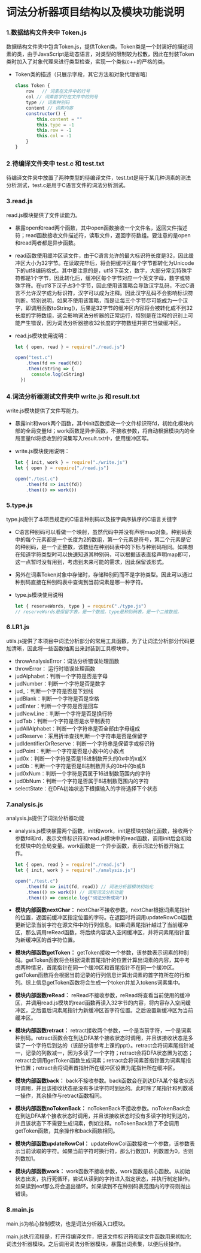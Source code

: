 # 词法分析器项目结构以及模块功能说明

### 1.数据结构文件夹中 Token.js

数据结构文件夹中包含Token.js，提供Token类。Token类是一个封装好的描述词素的类，由于JavaScript是动态语言，对类型的限制较为松散，因此在封装Token类时加入了对象代理来进行类型检查，实现一个类似c++的严格的类。

* Token类的描述（只展示字段，其它方法和对象代理省略）

  ```javascript
  class Token {
      row	// 词素在文件中的行号
      col // 词素首字符在文件中的列号
      type // 词素种别码
      content // 词素内容
      constructor() {
          this.content = ""
          this.type = -1
          this.row = -1
          this.col = -1
      }
  }
  ```

  



### 2.待编译文件夹中 test.c 和 test.txt

待编译文件夹中放置了两种类型的待编译文件，test.txt是用于某几种词素的测法分析测试，test.c是用于C语言文件的词法分析测试。



### 3.read.js

read.js模块提供了文件读能力。

* 暴露open和read两个函数，其中open函数接收一个文件名，返回文件描述符；read函数接收文件描述符，读取文件，返回字符数组。要注意的是open和read两者都是异步函数。

* read函数使用缓冲区读文件，由于C语言允许的最大标识符长度是32，因此缓冲区大小为32字节。在读取完毕后，将会把缓冲区每个字节都转化为Unicode下的utf8编码格式。其中要注意的是，utf8下英文，数字，大部分常见特殊字符都是1个字节，因此转化后，缓冲区每个字节对应一个英文字母，数字或特殊字符。在utf8下汉子占3个字节，因此使用该策略会导致汉字乱码，不过C语言不允许汉字成为标识符，汉字可以成为注释。因此汉字乱码不会影响标识符判断。特别说明，如果不使用该策略，而是让每三个字节尽可能成为一个汉字，即调用函数toString()，后果是32字节的缓冲区内容将会被转化成不到32长度的字符数组，这会影响词法分析器的正常运行，特别是在注释的识别上可能产生错误，因为词法分析器接收32长度的字符数组并把它当做缓冲区。

* read.js模块使用说明：

  ```javascript
  let { open, read } = require("./read.js")
  
  open("test.c")
      .then(fd => read(fd))
      .then(cString => {
      	console.log(cString)
  	})
  ```

  

### 4.词法分析器测试文件夹中 write.js 和 result.txt

write.js模块提供了文件写能力。

* 暴露init和work两个函数，其中init函数接收一个文件标识符fd，初始化模块内部的全局变量fd；work函数是异步函数，不接收参数，将自动根据模块内的全局变量fd将接收到的词集写入result.txt中，使用缓冲区写。

* write.js模块使用说明：

  ```javascript
  let { init, work } = require("./write.js")
  let { open } = require("./read.js")
  
  open("./test.c")
      .then(fd => init(fd))
      .then(() => work())
  ```

  

### 5.type.js

type.js提供了本项目规定的C语言种别码以及按字典序排序的C语言关键字

* C语言种别码可以看做一个映射，虽然代码中并没有声明map对象。种别码表中的每个元素都是一个长度为2的数组，第一个元素是符号，第二个元素是它的种别码，是一个正整数，该数组在种别码表中的下标与种别码相同。如果想在知道字符类型时可以快速知道其种别码，可以根据该表直接声明map即可，这一点暂时没有用到，考虑到未来可能的需求，因此保留该形式。

* 另外在词素Token对象中存储时，存储种别码而不是字符类型。因此可以通过种别码直接在种别码表中查询到当前词素是哪一种字符。

* type.js模块使用说明

  ```javascript
  let { reserveWords, type } = require("./type.js")
  // reserveWords是保留字表，是一个数组。type是种别码表，是一个二维数组。
  ```

  

### 6.LR1.js

utils.js提供了本项目中词法分析部分的常用工具函数，为了让词法分析部分代码更加清晰，因此将一些函数抽离出来封装到工具模块中。

* throwAnalysisError：词法分析错误处理函数
* throwError： 运行时错误处理函数
* judAlphabet：判断一个字符是否是字母
* judNumber：判断一个字符是否是数字
* jud_：判断一个字符是否是下划线
* judBlank：判断一个字符是否是空格
* judEnter：判断一个字符是否是回车
* judNewLine：判断一个字符是否是换行符
* judTab：判断一个字符是否是水平制表符
* judAllAlphabet：判断一个字符串是否全部由字母组成
* judReserve：采用折半查找判断一个字符串是否是保留字
* judIdentifierOrReserve：判断一个字符串是保留字或标识符
* judPoint：判断一个字符是否是小数中的小数点
* jud0x：判断一个字符是否是16进制数开头的0x中的x或X
* jud0b：判断一个字符是否是8进制数开头的0b中的b或B
* jud0xNum：判断一个字符是否属于16进制数范围内的字符
* jud0bNum：判断一个字符是否属于8进制数范围内的字符
* selectState：在DFA初始状态下根据输入的字符选择下个状态



### 7.analysis.js

analysis.js提供了词法分析器功能

* analysis.js模块暴露两个函数，init和work，init是模块初始化函数，接收两个参数fd和rd，表示文件标识符和read.js模块中的read函数，调用init后会初始化模块中的全局变量。work函数是一个异步函数，表示词法分析器开始工作。

  ```javascript
  let { open, read } = require("./read.js")
  let { init, work } = require("./analysis.js")
  
  open("./test.c")
      .then(fd => init(fd, read)) // 词法分析器模块初始化
      .then(() => work()) // 调用词法分析功能
      .then(() => console.log("词法分析成功"))
  ```

* **模块内部函数nextChar：** nextChar不接收参数，nextChar根据词素尾指针的位置，返回前缓冲区指定位置的字符。在返回时将调用updateRowCol函数更新记录当前字符在源文件中的行列信息。如果词素尾指针越过了当前缓冲区，那么调用reRead函数，将后续内容读入空闲缓冲区，并将词素尾指针置为新缓冲区的首字符位置。

* **模块内部函数getToken：** getToken接收一个参数，该参数表示词素的种别码。getToken函数将会根据词素首尾指针的位置计算出词素的内容，其中考虑两种情况，首尾指针在同一个缓冲区和首尾指针不在同一个缓冲区。getToken函数将会根据当前记录的行列信息计算出词素的首字符所在的行和列。综上信息getToken函数将会生成一个token并加入tokens词素集中。

* **模块内部函数reRead：** reRead不接收参数，reRead将查看当前使用的缓冲区，并调用read.js模块的read函数再读入32字节的内容，将内容存入空闲缓冲区，之后置后词素尾指针为新缓冲区首字符位置。之后设置新缓冲区为当前缓冲区。

* **模块内部函数retract：** retract接收两个参数，一个是当前字符，一个是词素种别码。retract函数会在到达DFA某个接收状态时调用，并且该接收状态是多读了一个字符后到达的（该部分请参考上课的ppt）。retract会将词素尾指针减一，记录的列数减一，因为多读了一个字符；retract会将DFA状态置为初态；retract会调用getToken函数生成词素；retract会将词素首指针置为词素尾指针位置；retract会将词素首指针所在缓冲区设置为尾指针所在缓冲区。

* **模块内部函数back：** back不接收参数。back函数会在到达DFA某个接收状态时调用，并且该接收状态是没有多读字符时到达的。此时除了尾指针和列数减一操作，其余操作与retract函数相同。

* **模块内部函数noTokenBack：** noTokenBack不接收参数。noTokenBack会在到达DFA某个接收状态时调用，并且该接收状态时没有多读字符时到达的，并且该状态下不需要生成词素，例如注释。noTokenBack除了不会调用getToken函数，其余操作和back函数相同。

* **模块内部函数updateRowCol：** updateRowCol函数接收一个参数，该参数表示当前读取的字符。如果当前字符时换行符，那么行数加1，列数置为0。否则列数加1。

* **模块内部函数work：** work函数不接收参数，work函数是核心函数。从初始状态出发，执行死循环，尝试从读到的字符进入指定状态，并执行制定操作。如果读到eof那么将会退出循环。如果读到不在种别码表范围内的字符则抛出错误。



### 8.main.js

main.js为核心控制模块，也是词法分析器入口模块。

main.js执行流程是，打开待编译文件，把该文件标识符和读文件函数用来初始化词法分析器模块。之后调用词法分析器模块，暴露出词素集，以便后续操作。